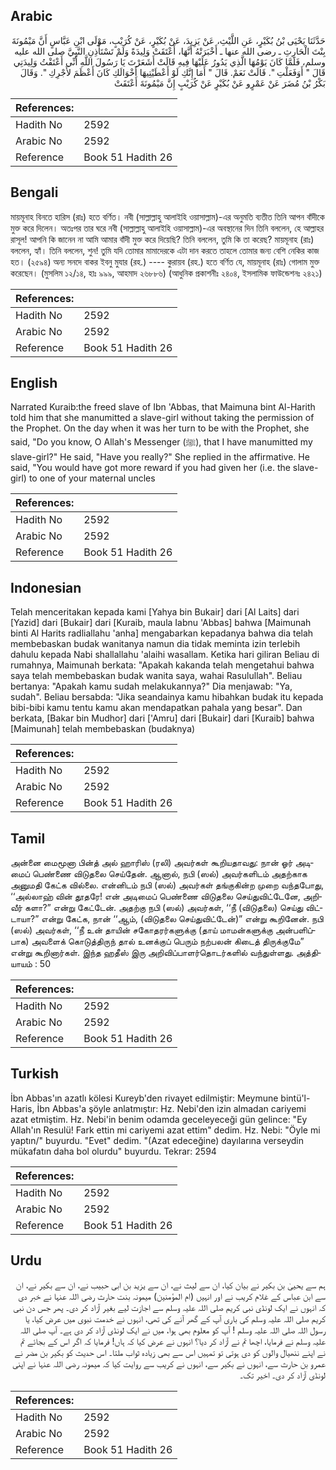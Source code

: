 ## Arabic


<div dir="rtl" lang="ar" style={{fontSize:'larger',backgroundColor:'#f8f9fa',padding:20}}>
حَدَّثَنَا يَحْيَى بْنُ بُكَيْرٍ، عَنِ اللَّيْثِ، عَنْ يَزِيدَ، عَنْ بُكَيْرٍ، عَنْ كُرَيْبٍ، مَوْلَى ابْنِ عَبَّاسٍ أَنَّ مَيْمُونَةَ بِنْتَ الْحَارِثِ ـ رضى الله عنها ـ أَخْبَرَتْهُ أَنَّهَا، أَعْتَقَتْ وَلِيدَةً وَلَمْ تَسْتَأْذِنِ النَّبِيَّ صلى الله عليه وسلم، فَلَمَّا كَانَ يَوْمُهَا الَّذِي يَدُورُ عَلَيْهَا فِيهِ قَالَتْ أَشَعَرْتَ يَا رَسُولَ اللَّهِ أَنِّي أَعْتَقْتُ وَلِيدَتِي قَالَ ‏"‏ أَوَفَعَلْتِ ‏"‏‏.‏ قَالَتْ نَعَمْ‏.‏ قَالَ ‏"‏ أَمَا إِنَّكِ لَوْ أَعْطَيْتِيهَا أَخْوَالَكِ كَانَ أَعْظَمَ لأَجْرِكِ ‏"‏‏.‏ وَقَالَ بَكْرُ بْنُ مُضَرَ عَنْ عَمْرٍو عَنْ بُكَيْرٍ عَنْ كُرَيْبٍ إِنَّ مَيْمُونَةَ أَعْتَقَتْ
</div>
<div style={{backgroundColor:'#f8f9fa',padding:20, marginBottom: 10}}><table> <thead> <tr> <th>References:</th> <th></th> </tr> </thead> <tbody><tr><td>Hadith No</td><td>2592</td></tr><tr><td>Arabic No</td><td>2592</td></tr><tr><td>Reference</td><td>Book 51 Hadith 26</td></tr></tbody></table></div>

## Bengali


<div dir="ltr" lang="bn" style={{fontSize:'larger',backgroundColor:'#f8f9fa',padding:20}}>
মায়মূনাহ বিনতে হারিস (রাঃ) হতে বর্ণিত। নবী (সাল্লাল্লাহু আলাইহি ওয়াসাল্লাম)-এর অনুমতি ব্যতীত তিনি আপন বাঁদীকে মুক্ত করে দিলেন। অতঃপর তার ঘরে নবী (সাল্লাল্লাহু আলাইহি ওয়াসাল্লাম)-এর অবস্থানের দিন তিনি বললেন, হে আল্লাহর রাসূল! আপনি কি জানেন না আমি আমার বাঁদী মুক্ত করে দিয়েছি? তিনি বললেন, তুমি কি তা করেছ? মায়মূনাহ (রাঃ) বললেন, হ্যাঁ। তিনি বললেন, শুন! তুমি যদি তোমার মামাদেরকে এটা দান করতে তাহলে তোমার জন্য বেশি নেকির কাজ হত। (২৫৯৪) অন্য সনদে বাকর ইবনু মুযার (রহ.) ---- কুরায়ব (রহ.) হতে বর্ণিত যে, মায়মূনাহ (রাঃ) গোলাম মুক্ত করেছেন। (মুসলিম ১২/১৪, হাঃ ৯৯৯, আহমাদ ২৬৮৮৬) (আধুনিক প্রকাশনীঃ ২৪০৪, ইসলামিক ফাউন্ডেশনঃ ২৪২১)
</div>
<div style={{backgroundColor:'#f8f9fa',padding:20, marginBottom: 10}}><table> <thead> <tr> <th>References:</th> <th></th> </tr> </thead> <tbody><tr><td>Hadith No</td><td>2592</td></tr><tr><td>Arabic No</td><td>2592</td></tr><tr><td>Reference</td><td>Book 51 Hadith 26</td></tr></tbody></table></div>

## English


<div dir="ltr" lang="en" style={{fontSize:'larger',backgroundColor:'#f8f9fa',padding:20}}>
Narrated Kuraib:the freed slave of Ibn 'Abbas, that Maimuna bint Al-Harith told him that she manumitted a slave-girl without taking the permission of the Prophet. On the day when it was her turn to be with the Prophet, she said, "Do you know, O Allah's Messenger (ﷺ), that I have manumitted my slave-girl?" He said, "Have you really?" She replied in the affirmative. He said, "You would have got more reward if you had given her (i.e. the slave-girl) to one of your maternal uncles
</div>
<div style={{backgroundColor:'#f8f9fa',padding:20, marginBottom: 10}}><table> <thead> <tr> <th>References:</th> <th></th> </tr> </thead> <tbody><tr><td>Hadith No</td><td>2592</td></tr><tr><td>Arabic No</td><td>2592</td></tr><tr><td>Reference</td><td>Book 51 Hadith 26</td></tr></tbody></table></div>

## Indonesian


<div dir="ltr" lang="id" style={{fontSize:'larger',backgroundColor:'#f8f9fa',padding:20}}>
Telah menceritakan kepada kami [Yahya bin Bukair] dari [Al Laits] dari [Yazid] dari [Bukair] dari [Kuraib, maula Iabnu 'Abbas] bahwa [Maimunah binti Al Harits radliallahu 'anha] mengabarkan kepadanya bahwa dia telah membebaskan budak wanitanya namun dia tidak meminta izin terlebih dahulu kepada Nabi shallallahu 'alaihi wasallam. Ketika hari giliran Beliau di rumahnya, Maimunah berkata: "Apakah kakanda telah mengetahui bahwa saya telah membebaskan budak wanita saya, wahai Rasulullah". Beliau bertanya: "Apakah kamu sudah melakukannya?" Dia menjawab: "Ya, sudah". Beliau bersabda: "Jika seandainya kamu hibahkan budak itu kepada bibi-bibi kamu tentu kamu akan mendapatkan pahala yang besar". Dan berkata, [Bakar bin Mudhor] dari ['Amru] dari [Bukair] dari [Kuraib] bahwa [Maimunah] telah membebaskan (budaknya)
</div>
<div style={{backgroundColor:'#f8f9fa',padding:20, marginBottom: 10}}><table> <thead> <tr> <th>References:</th> <th></th> </tr> </thead> <tbody><tr><td>Hadith No</td><td>2592</td></tr><tr><td>Arabic No</td><td>2592</td></tr><tr><td>Reference</td><td>Book 51 Hadith 26</td></tr></tbody></table></div>

## Tamil


<div dir="ltr" lang="ta" style={{fontSize:'larger',backgroundColor:'#f8f9fa',padding:20}}>
அன்னை மைமூனா பின்த் அல் ஹாரிஸ் (ரலி) அவர்கள் கூறியதாவது: நான் ஓர் அடிமைப் பெண்ணை விடுதலை செய்தேன். ஆனால், நபி (ஸல்) அவர்களிடம் அதற்காக அனுமதி கேட்க வில்லை. என்னிடம் நபி (ஸல்) அவர்கள் தங்குகின்ற முறை வந்தபோது, ‘‘அல்லாஹ் வின் தூதரே! என் அடிமைப் பெண்ணை விடுதலை செய்துவிட்டேனே, அறிவீர் களா?” என்று கேட்டேன். அதற்கு நபி (ஸல்) அவர்கள், ‘‘நீ (விடுதலை) செய்து விட்டாயா?” என்று கேட்க, நான் ‘‘ஆம், (விடுதலை செய்துவிட்டேன்)” என்று கூறினேன். நபி (ஸல்) அவர்கள், ‘‘நீ உன் தாயின் சகோதரர்களுக்கு (தாய் மாமன்களுக்கு அன்பளிப்பாக) அவளைக் கொடுத்திருந் தால் உனக்குப் பெரும் நற்பலன் கிடைத் திருக்குமே” என்று கூறினார்கள். இந்த ஹதீஸ் இரு அறிவிப்பாளர்தொடர்களில் வந்துள்ளது. அத்தியாயம் : 50
</div>
<div style={{backgroundColor:'#f8f9fa',padding:20, marginBottom: 10}}><table> <thead> <tr> <th>References:</th> <th></th> </tr> </thead> <tbody><tr><td>Hadith No</td><td>2592</td></tr><tr><td>Arabic No</td><td>2592</td></tr><tr><td>Reference</td><td>Book 51 Hadith 26</td></tr></tbody></table></div>

## Turkish


<div dir="ltr" lang="tr" style={{fontSize:'larger',backgroundColor:'#f8f9fa',padding:20}}>
İbn Abbas'ın azatlı kölesi Kureyb'den rivayet edilmiştir: Meymune bintü'l-Haris, İbn Abbas'a şöyle anlatmıştır: Hz. Nebi'den izin almadan cariyemi azat etmiştim. Hz. Nebi'in benim odamda geceleyeceği gün gelince: "Ey Allah'ın Resulü! Fark ettin mi cariyemi azat ettim" dedim. Hz. Nebi: "Öyle mi yaptın/" buyurdu. "Evet" dedim. "(Azat edeceğine) dayılarına verseydin mükafatın daha bol olurdu" buyurdu. Tekrar: 2594
</div>
<div style={{backgroundColor:'#f8f9fa',padding:20, marginBottom: 10}}><table> <thead> <tr> <th>References:</th> <th></th> </tr> </thead> <tbody><tr><td>Hadith No</td><td>2592</td></tr><tr><td>Arabic No</td><td>2592</td></tr><tr><td>Reference</td><td>Book 51 Hadith 26</td></tr></tbody></table></div>

## Urdu


<div dir="rtl" lang="ur" style={{fontSize:'larger',backgroundColor:'#f8f9fa',padding:20}}>
ہم سے یحییٰ بن بکیر نے بیان کیا، ان سے لیث نے، ان سے یزید بن ابی حبیب نے، ان سے بکیر نے، ان سے ابن عباس کے غلام کریب نے اور انہیں (ام المؤمنین) میمونہ بنت حارث رضی اللہ عنہا نے خبر دی کہ انہوں نے ایک لونڈی نبی کریم صلی اللہ علیہ وسلم سے اجازت لیے بغیر آزاد کر دی۔ پھر جس دن نبی کریم صلی اللہ علیہ وسلم کی باری آپ کے گھر آنے کی تھی، انہوں نے خدمت نبوی میں عرض کیا، یا رسول اللہ صلی اللہ علیہ وسلم ! آپ کو معلوم بھی ہوا، میں نے ایک لونڈی آزاد کر دی ہے۔ آپ صلی اللہ علیہ وسلم نے فرمایا، اچھا تم نے آزاد کر دیا؟ انہوں نے عرض کیا کہ ہاں! فرمایا کہ اگر اس کے بجائے تم نے اپنے ننھیال والوں کو دی ہوتی تو تمہیں اس سے بھی زیادہ ثواب ملتا۔ اس حدیث کو بکیر بن مضر نے عمرو بن حارث سے، انہوں نے بکیر سے، انہوں نے کریب سے روایت کیا کہ میمونہ رضی اللہ عنہا نے اپنی لونڈی آزاد کر دی۔ اخیر تک۔
</div>
<div style={{backgroundColor:'#f8f9fa',padding:20, marginBottom: 10}}><table> <thead> <tr> <th>References:</th> <th></th> </tr> </thead> <tbody><tr><td>Hadith No</td><td>2592</td></tr><tr><td>Arabic No</td><td>2592</td></tr><tr><td>Reference</td><td>Book 51 Hadith 26</td></tr></tbody></table></div>